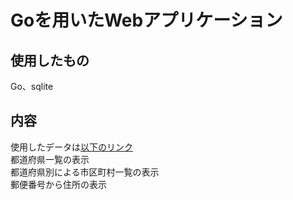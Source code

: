 # Goを用いたWebアプリケーション
## 使用したもの
Go、sqlite
## 内容
使用したデータは[以下のリンク](https://www.post.japanpost.jp/zipcode/dl/utf-zip.html)  
都道府県一覧の表示  
都道府県別による市区町村一覧の表示  
郵便番号から住所の表示  
 
